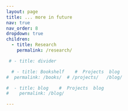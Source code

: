 ```yaml
---
layout: page
title: ... more in future
nav: true
nav_order: 8
dropdown: true
children:
  - title: Research
    permalink: /research/

 # - title: divider

  # - title: Bookshelf    #  Projects  blog
#  permalink: /books/  # /projects/   /blog/

#  - title: blog    #  Projects  blog
#    permalink: /blog/

---
```

